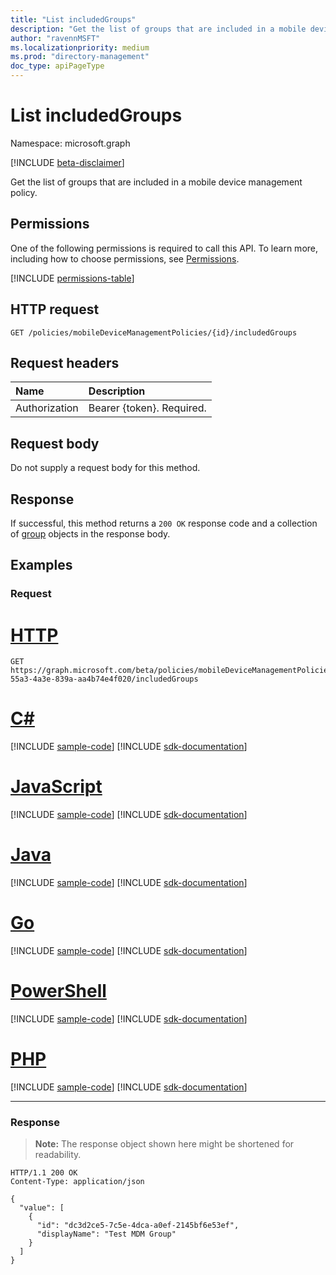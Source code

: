 ```yaml
---
title: "List includedGroups"
description: "Get the list of groups that are included in a mobile device management policy."
author: "ravennMSFT"
ms.localizationpriority: medium
ms.prod: "directory-management"
doc_type: apiPageType
---
```


# List includedGroups

Namespace: microsoft.graph

[!INCLUDE [beta-disclaimer](../../includes/beta-disclaimer.md)]

Get the list of groups that are included in a mobile device management policy.

## Permissions

One of the following permissions is required to call this API. To learn more, including how to choose permissions, see [Permissions](/graph/permissions-reference).

<!-- { "blockType": "permissions", "name": "mobiledevicemanagementpolicies_list_includedgroups" } -->
[!INCLUDE [permissions-table](../includes/permissions/mobiledevicemanagementpolicies-list-includedgroups-permissions.md)]

## HTTP request

<!-- {
  "blockType": "ignored"
}
-->

``` http
GET /policies/mobileDeviceManagementPolicies/{id}/includedGroups
```

## Request headers

|Name|Description|
|:---|:---|
|Authorization|Bearer {token}. Required.|

## Request body

Do not supply a request body for this method.

## Response

If successful, this method returns a `200 OK` response code and a collection of [group](../resources/group.md) objects in the response body.

## Examples

### Request


# [HTTP](#tab/http)
<!-- {
  "blockType": "request",
  "name": "list_mobileDevicePolicies_includedGroups"
}
-->

``` http
GET https://graph.microsoft.com/beta/policies/mobileDeviceManagementPolicies/ab90bacf-55a3-4a3e-839a-aa4b74e4f020/includedGroups
```

# [C#](#tab/csharp)
[!INCLUDE [sample-code](../includes/snippets/csharp/list-mobiledevicepolicies-includedgroups-csharp-snippets.md)]
[!INCLUDE [sdk-documentation](../includes/snippets/snippets-sdk-documentation-link.md)]

# [JavaScript](#tab/javascript)
[!INCLUDE [sample-code](../includes/snippets/javascript/list-mobiledevicepolicies-includedgroups-javascript-snippets.md)]
[!INCLUDE [sdk-documentation](../includes/snippets/snippets-sdk-documentation-link.md)]

# [Java](#tab/java)
[!INCLUDE [sample-code](../includes/snippets/java/list-mobiledevicepolicies-includedgroups-java-snippets.md)]
[!INCLUDE [sdk-documentation](../includes/snippets/snippets-sdk-documentation-link.md)]

# [Go](#tab/go)
[!INCLUDE [sample-code](../includes/snippets/go/list-mobiledevicepolicies-includedgroups-go-snippets.md)]
[!INCLUDE [sdk-documentation](../includes/snippets/snippets-sdk-documentation-link.md)]

# [PowerShell](#tab/powershell)
[!INCLUDE [sample-code](../includes/snippets/powershell/list-mobiledevicepolicies-includedgroups-powershell-snippets.md)]
[!INCLUDE [sdk-documentation](../includes/snippets/snippets-sdk-documentation-link.md)]

# [PHP](#tab/php)
[!INCLUDE [sample-code](../includes/snippets/php/list-mobiledevicepolicies-includedgroups-php-snippets.md)]
[!INCLUDE [sdk-documentation](../includes/snippets/snippets-sdk-documentation-link.md)]

---


### Response

>**Note:** The response object shown here might be shortened for readability.
<!-- {
  "blockType": "response",
  "truncated": true,
  "@odata.type": "Collection(microsoft.graph.group)"
}
-->

``` http
HTTP/1.1 200 OK
Content-Type: application/json

{
  "value": [
    {
      "id": "dc3d2ce5-7c5e-4dca-a0ef-2145bf6e53ef",
      "displayName": "Test MDM Group"
    }
  ]
}
```
